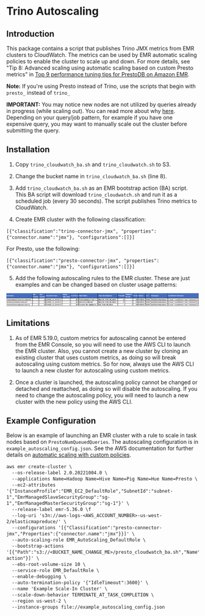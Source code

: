 # Trino Autoscaling

## Introduction

This package contains a script that publishes Trino JMX metrics from EMR clusters to CloudWatch. The metrics can be used by EMR automatic scaling policies to enable the cluster to scale up and down. For more details, see "Tip 8: Advanced scaling using automatic scaling based on custom Presto metrics" in [Top 9 performance tuning tips for PrestoDB on Amazon EMR](https://aws.amazon.com/blogs/big-data/top-9-performance-tuning-tips-for-prestodb-on-amazon-emr/).

**Note:** If you're using Presto instead of Trino, use the scripts that begin with `presto_` instead of `trino_`

**IMPORTANT:** You may notice new nodes are not utilized by queries already in progress (while scaling out). You can read more about why [here](https://docs.qubole.com/en/latest/admin-guide/engine-admin/presto-admin/autoscaling.html). Depending on your query/job pattern, for example if you have one expensive query, you may want to manually scale out the cluster before submitting the query.

## Installation

1. Copy `trino_cloudwatch_ba.sh` and `trino_cloudwatch.sh` to S3.

2. Change the bucket name in `trino_cloudwatch_ba.sh` (line 8).

3. Add `trino_cloudwatch_ba.sh` as an EMR bootstrap action (BA) script. This BA script will download `trino_cloudwatch.sh` and run it as a scheduled job (every 30 seconds). The script publishes Trino metrics to CloudWatch.

4. Create EMR cluster with the following classification: 
```
[{"classification":"trino-connector-jmx", "properties":{"connector.name":"jmx"}, "configurations":[]}]
```
For Presto, use the following:
```
[{"classification":"presto-connector-jmx", "properties":{"connector.name":"jmx"}, "configurations":[]}]
```

5. Add the following autoscaling rules to the EMR cluster. These are just examples and can be changed based on cluster usage patterns:

![image](autoscaling_rules.png)

## Limitations

1. As of EMR 5.19.0, custom metrics for autoscaling cannot be entered from the EMR Console, so you will need to use the AWS CLI to launch the EMR cluster. Also, you cannot create a new cluster by cloning an existing cluster that uses custom metrics, as doing so will break autoscaling using custom metrics. So for now, always use the AWS CLI to launch a new cluster for autoscaling using custom metrics.

2. Once a cluster is launched, the autoscaling policy cannot be changed or detached and reattached, as doing so will disable the autoscaling. If you need to change the autoscaling policy, you will need to launch a new cluster with the new policy using the AWS CLI.

## Example Configuration

Below is an example of launching an EMR cluster with a rule to scale in task nodes based on `PrestoNumQueuedQueries`. The autoscaling configuration is in `example_autoscaling_config.json`. See the AWS documentation for further details on [automatic scaling with custom policies](https://docs.aws.amazon.com/emr/latest/ManagementGuide/emr-automatic-scaling.html).
```
aws emr create-cluster \
  --os-release-label 2.0.20221004.0 \
  --applications Name=Hadoop Name=Hive Name=Pig Name=Hue Name=Presto \
  --ec2-attributes '{"InstanceProfile":"EMR_EC2_DefaultRole","SubnetId":"subnet-1","EmrManagedSlaveSecurityGroup":"sg-1","EmrManagedMasterSecurityGroup":"sg-1"}' \
  --release-label emr-5.36.0 \f
  --log-uri 's3n://aws-logs-<AWS_ACCOUNT_NUMBER>-us-west-2/elasticmapreduce/' \
  --configurations '[{"Classification":"presto-connector-jmx","Properties":{"connector.name":"jmx"}}]' \
  --auto-scaling-role EMR_AutoScaling_DefaultRole \
  --bootstrap-actions '[{"Path":"s3://<BUCKET_NAME_CHANGE_ME>/presto_cloudwatch_ba.sh","Name":"Custom action"}]' \
  --ebs-root-volume-size 10 \
  --service-role EMR_DefaultRole \
  --enable-debugging \
  --auto-termination-policy '{"IdleTimeout":3600}' \
  --name 'Example Scale-In Cluster' \
  --scale-down-behavior TERMINATE_AT_TASK_COMPLETION \
  --region us-west-2 \
  --instance-groups file://example_autoscaling_config.json
```
